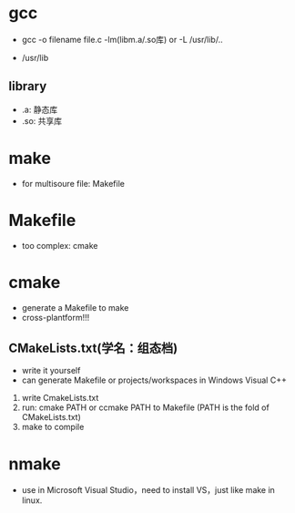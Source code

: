 # gcc

- gcc -o filename file.c -lm(libm.a/.so库)  or -L /usr/lib/..

- /usr/lib

## library
- .a: 静态库
- .so: 共享库



# make

- for multisoure file: Makefile

# Makefile

- too complex: cmake

# cmake

- generate a Makefile to make
- cross-plantform!!!

## CMakeLists.txt(学名：组态档)

- write it yourself
- can generate Makefile or projects/workspaces in Windows Visual C++ 

1. write CmakeLists.txt
2. run: cmake PATH or ccmake PATH to Makefile (PATH is the fold of CMakeLists.txt)
3. make to compile

# nmake

- use in Microsoft Visual Studio，need to install VS，just like make in linux.

